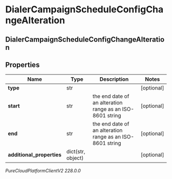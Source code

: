 # DialerCampaignScheduleConfigChangeAlteration

## DialerCampaignScheduleConfigChangeAlteration

## Properties

|Name | Type | Description | Notes|
|------------ | ------------- | ------------- | -------------|
| **type** | str |  | [optional] |
| **start** | str | the end date of an alteration range as an ISO-8601 string | [optional] |
| **end** | str | the end date of an alteration range as an ISO-8601 string | [optional] |
| **additional_properties** | dict(str, object) |  | [optional] |



_PureCloudPlatformClientV2 228.0.0_
